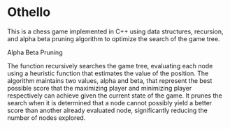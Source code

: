 # Othello

This is a chess game implemented in C++ using data structures, recursion, and alpha beta pruning algorithm to optimize the search of the game tree.

Alpha Beta Pruning

The function recursively searches the game tree, evaluating each node using a heuristic function that estimates the value of the position. The algorithm maintains two values, alpha and beta, that represent the best possible score that the maximizing player and minimizing player respectively can achieve given the current state of the game. It prunes the search when it is determined that a node cannot possibly yield a better score than another already evaluated node, significantly reducing the number of nodes explored.

